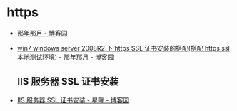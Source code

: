 # https

- [那年那月 - 博客园](https://www.cnblogs.com/naniannayue/archive/2012/11/19/2777389.html)
- [win7 windows server 2008R2 下 https SSL 证书安装的搭配(搭配 https ssl 本地测试环境) - 那年那月 - 博客园](https://www.cnblogs.com/naniannayue/archive/2012/11/19/2776948.html)

  ## IIS 服务器 SSL 证书安装

- [IIS 服务器 SSL 证书安装 - 星畔 - 博客园](https://www.cnblogs.com/raincedar/p/10129717.html)
